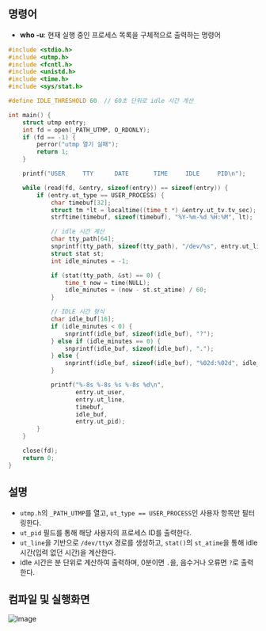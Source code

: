 ## 명령어
- **who -u**: 현재 실행 중인 프로세스 목록을 구체적으로 출력하는 명령어

```c
#include <stdio.h>
#include <utmp.h>
#include <fcntl.h>
#include <unistd.h>
#include <time.h>
#include <sys/stat.h>

#define IDLE_THRESHOLD 60  // 60초 단위로 idle 시간 계산

int main() {
    struct utmp entry;
    int fd = open(_PATH_UTMP, O_RDONLY);
    if (fd == -1) {
        perror("utmp 열기 실패");
        return 1;
    }

    printf("USER     TTY      DATE       TIME     IDLE     PID\n");

    while (read(fd, &entry, sizeof(entry)) == sizeof(entry)) {
        if (entry.ut_type == USER_PROCESS) {
            char timebuf[32];
            struct tm *lt = localtime((time_t *) &entry.ut_tv.tv_sec);
            strftime(timebuf, sizeof(timebuf), "%Y-%m-%d %H:%M", lt);

            // idle 시간 계산
            char tty_path[64];
            snprintf(tty_path, sizeof(tty_path), "/dev/%s", entry.ut_line);
            struct stat st;
            int idle_minutes = -1;

            if (stat(tty_path, &st) == 0) {
                time_t now = time(NULL);
                idle_minutes = (now - st.st_atime) / 60;
            }

            // IDLE 시간 형식
            char idle_buf[16];
            if (idle_minutes < 0) {
                snprintf(idle_buf, sizeof(idle_buf), "?");
            } else if (idle_minutes == 0) {
                snprintf(idle_buf, sizeof(idle_buf), ".");
            } else {
                snprintf(idle_buf, sizeof(idle_buf), "%02d:%02d", idle_minutes / 60, idle_minutes % 60);
            }

            printf("%-8s %-8s %s %-8s %d\n",
                   entry.ut_user,
                   entry.ut_line,
                   timebuf,
                   idle_buf,
                   entry.ut_pid);
        }
    }

    close(fd);
    return 0;
}
```
## 설명

- ``utmp.h``의 ``_PATH_UTMP``를 열고, ``ut_type == USER_PROCESS``인 사용자 항목만 필터링한다.
- ``ut_pid`` 필드를 통해 해당 사용자의 프로세스 ID를 출력한다.
- ``ut_line``을 기반으로 ``/dev/ttyX`` 경로를 생성하고, ``stat()``의 ``st_atime``을 통해 idle 시간(입력 없던 시간)을 계산한다.
- idle 시간은 분 단위로 계산하여 출력하며, 0분이면 ``.``을, 음수거나 오류면 ``?``로 출력한다.

## 컴파일 및 실행화면

![Image](https://github.com/user-attachments/assets/092ff9a1-9b1d-4498-aa04-2ef1e73e0b86)